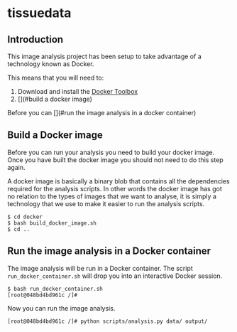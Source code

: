 # tissuedata

## Introduction

This image analysis project has been setup to take advantage of a technology
known as Docker.

This means that you will need to:

1. Download and install the [Docker Toolbox](https://www.docker.com/products/docker-toolbox)
2. [](#build a docker image)

Before you can [](#run the image analysis in a docker container)


## Build a Docker image

Before you can run your analysis you need to build your docker image.  Once you
have built the docker image you should not need to do this step again.

A docker image is basically a binary blob that contains all the dependencies
required for the analysis scripts. In other words the docker image has got no
relation to the types of images that we want to analyse, it is simply a
technology that we use to make it easier to run the analysis scripts.

```
$ cd docker
$ bash build_docker_image.sh
$ cd ..
```

## Run the image analysis in a Docker container

The image analysis will be run in a Docker container.  The script
``run_docker_container.sh`` will drop you into an interactive Docker session.

```
$ bash run_docker_container.sh
[root@048bd4bd961c /]#
```

Now you can run the image analysis.

```
[root@048bd4bd961c /]# python scripts/analysis.py data/ output/
```
